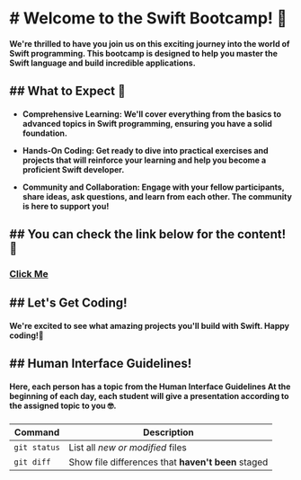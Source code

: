 <h1> # Welcome to the Swift Bootcamp! 🚀 </h1>

<h4>
 We're thrilled to have you join us on this exciting journey into the world of Swift programming. This bootcamp is designed to help you master the Swift language and build incredible applications.
</h4>

<h2>
  ## What to Expect 🤔
</h2>

<h4>

- **Comprehensive Learning:** We'll cover everything from the basics to advanced topics in Swift programming, ensuring you have a solid foundation.

- **Hands-On Coding:** Get ready to dive into practical exercises and projects that will reinforce your learning and help you become a proficient Swift developer.

- **Community and Collaboration:** Engage with your fellow participants, share ideas, ask questions, and learn from each other. The community is here to support you!
</h4>

<h2>
  ## You can check the link below for the content!🔗
</h2>

<h3>
 <a href="https://docs.google.com/presentation/d/11xZOpp-TZzFns2ByBaLO2lNdIbDfOsAxfsAW2oaMOgQ/edit#slide=id.g289a32d1c5b_0_53">Click Me</a>
</h3>

<h2>
 ## Let's Get Coding!
</h2>
<h4>
 We're excited to see what amazing projects you'll build with Swift. Happy coding!🤩
</h4>

<h2>
  ## Human Interface Guidelines!
</h2>
<h4>
 Here, each person has a topic from the Human Interface Guidelines
At the beginning of each day, each student will give a presentation according to the assigned topic to you 🤓.
</h4>
<h3>
 
| Command | Description |
| --- | --- |
| `git status` | List all *new or modified* files |
| `git diff` | Show file differences that **haven't been** staged |


</h3>

 
















